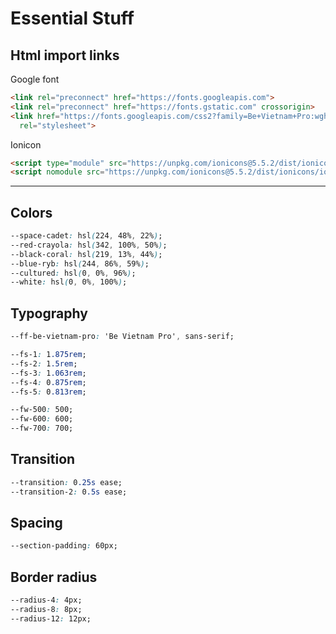 # Essential Stuff

## Html import links

Google font

``` html
<link rel="preconnect" href="https://fonts.googleapis.com">
<link rel="preconnect" href="https://fonts.gstatic.com" crossorigin>
<link href="https://fonts.googleapis.com/css2?family=Be+Vietnam+Pro:wght@400;500;600;700&display=swap"
  rel="stylesheet">
```

Ionicon

``` html
<script type="module" src="https://unpkg.com/ionicons@5.5.2/dist/ionicons/ionicons.esm.js"></script>
<script nomodule src="https://unpkg.com/ionicons@5.5.2/dist/ionicons/ionicons.js"></script>
```

---

## Colors

``` css
--space-cadet: hsl(224, 48%, 22%);
--red-crayola: hsl(342, 100%, 50%);
--black-coral: hsl(219, 13%, 44%);
--blue-ryb: hsl(244, 86%, 59%);
--cultured: hsl(0, 0%, 96%);
--white: hsl(0, 0%, 100%);
```

## Typography

``` css
--ff-be-vietnam-pro: 'Be Vietnam Pro', sans-serif;

--fs-1: 1.875rem;
--fs-2: 1.5rem;
--fs-3: 1.063rem;
--fs-4: 0.875rem;
--fs-5: 0.813rem;

--fw-500: 500;
--fw-600: 600;
--fw-700: 700;
```

## Transition

``` css
--transition: 0.25s ease;
--transition-2: 0.5s ease;
```

## Spacing

``` css
--section-padding: 60px;
```

## Border radius

``` css
--radius-4: 4px;
--radius-8: 8px;
--radius-12: 12px;
```
